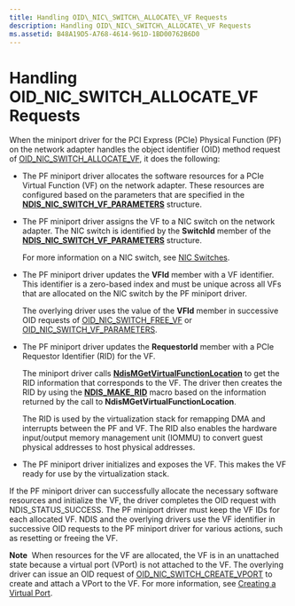 ```yaml
---
title: Handling OID\_NIC\_SWITCH\_ALLOCATE\_VF Requests
description: Handling OID\_NIC\_SWITCH\_ALLOCATE\_VF Requests
ms.assetid: B48A19D5-A768-4614-961D-1BD00762B6D0
---
```


# Handling OID\_NIC\_SWITCH\_ALLOCATE\_VF Requests


When the miniport driver for the PCI Express (PCIe) Physical Function (PF) on the network adapter handles the object identifier (OID) method request of [OID\_NIC\_SWITCH\_ALLOCATE\_VF](https://msdn.microsoft.com/library/windows/hardware/hh451814), it does the following:

-   The PF miniport driver allocates the software resources for a PCIe Virtual Function (VF) on the network adapter. These resources are configured based on the parameters that are specified in the [**NDIS\_NIC\_SWITCH\_VF\_PARAMETERS**](https://msdn.microsoft.com/library/windows/hardware/hh451593) structure.

-   The PF miniport driver assigns the VF to a NIC switch on the network adapter. The NIC switch is identified by the **SwitchId** member of the [**NDIS\_NIC\_SWITCH\_VF\_PARAMETERS**](https://msdn.microsoft.com/library/windows/hardware/hh451593) structure.

    For more information on a NIC switch, see [NIC Switches](nic-switches.md).

-   The PF miniport driver updates the **VFId** member with a VF identifier. This identifier is a zero-based index and must be unique across all VFs that are allocated on the NIC switch by the PF miniport driver.

    The overlying driver uses the value of the **VFId** member in successive OID requests of [OID\_NIC\_SWITCH\_FREE\_VF](https://msdn.microsoft.com/library/windows/hardware/hh451822) or [OID\_NIC\_SWITCH\_VF\_PARAMETERS](https://msdn.microsoft.com/library/windows/hardware/hh451824).

-   The PF miniport driver updates the **RequestorId** member with a PCIe Requestor Identifier (RID) for the VF.

    The miniport driver calls [**NdisMGetVirtualFunctionLocation**](https://msdn.microsoft.com/library/windows/hardware/hh451487) to get the RID information that corresponds to the VF. The driver then creates the RID by using the [**NDIS\_MAKE\_RID**](https://msdn.microsoft.com/library/windows/hardware/hh451557) macro based on the information returned by the call to **NdisMGetVirtualFunctionLocation**.

    The RID is used by the virtualization stack for remapping DMA and interrupts between the PF and VF. The RID also enables the hardware input/output memory management unit (IOMMU) to convert guest physical addresses to host physical addresses.

-   The PF miniport driver initializes and exposes the VF. This makes the VF ready for use by the virtualization stack.

If the PF miniport driver can successfully allocate the necessary software resources and initialize the VF, the driver completes the OID request with NDIS\_STATUS\_SUCCESS. The PF miniport driver must keep the VF IDs for each allocated VF. NDIS and the overlying drivers use the VF identifier in successive OID requests to the PF miniport driver for various actions, such as resetting or freeing the VF.

**Note**  When resources for the VF are allocated, the VF is in an unattached state because a virtual port (VPort) is not attached to the VF. The overlying driver can issue an OID request of [OID\_NIC\_SWITCH\_CREATE\_VPORT](https://msdn.microsoft.com/library/windows/hardware/hh451816) to create and attach a VPort to the VF. For more information, see [Creating a Virtual Port](creating-a-virtual-port.md).

 

 

 





